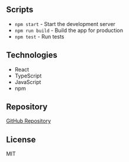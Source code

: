 ## Scripts

- `npm start` \- Start the development server
- `npm run build` \- Build the app for production
- `npm test` \- Run tests

## Technologies

- React
- TypeScript
- JavaScript
- npm

## Repository

[GitHub Repository](https://github.com/Jackster042/LLM_SAAS)

## License

MIT
